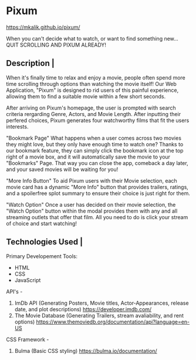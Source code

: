 # Pixum
https://mkalik.github.io/pixum/

When you can't decide what to watch, or want to find something new... QUIT SCROLLING AND PIXUM ALREADY!

## Description |

When it's finally time to relax and enjoy a movie, people often spend more time scrolling through options than watching the movie itself! Our Web Application, "Pixum" is designed to rid users of this painful experience, allowing them to find a suitable movie within a few short seconds.

After arriving on Pixum's homepage, the user is prompted with search criteria rergarding Genre, Actors, and Movie Length. After inputting their perfered choices, Pixum generates four watchworthy films that fit the users interests.

"Bookmark Page"
What happens when a user comes across two movies they might love, but they only have enough time to watch one? Thanks to our bookmark feature, they can simply click the bookmark icon at the top right of a movie box, and it will automatically save the movie to your "Bookmarks" Page. That way you can close the app, comeback a day later, and your saved movies will be waiting for you!

"More Info Button"
To aid Pixum users with their Movie selection, each movie card has a dynamic "More Info" button that provides trailers, ratings, and a spoilerfree splot summary to ensure their choice is just right for them.

"Watch Option"
Once a user has decided on their movie selection, the "Watch Option" button within the modal provides them with any and all streaming outlets that offer that film. All you need to do is click your stream of choice and start watching! 

## Technologies Used |

Primary Developement Tools: 
- HTML
- CSS
- JavaScript

API's - 
1. ImDb API (Generating Posters, Movie titles, Actor-Appearances, release date, and plot descriptions)
https://developer.imdb.com/
2. The Movie Database (Generating Trailers, stream avaliability, and rent options)
https://www.themoviedb.org/documentation/api?language=en-US

CSS Framework - 
1. Bulma (Basic CSS styling)
https://bulma.io/documentation/


